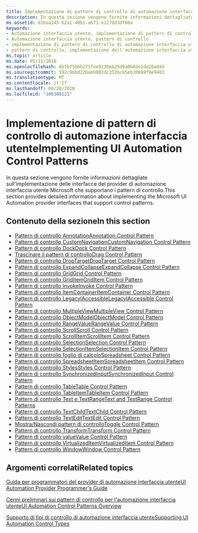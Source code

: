 ```yaml
---
title: Implementazione di pattern di controllo di automazione interfaccia utente
description: In questa sezione vengono fornite informazioni dettagliate sull'implementazione delle interfacce del provider di automazione interfaccia utente Microsoft che supportano i pattern di controllo.
ms.assetid: d1baa245-62a1-40b1-a671-e227dd3df60a
keywords:
- Automazione interfaccia utente, implementazione di pattern di controllo
- Automazione interfaccia utente, pattern di controllo
- implementazione di pattern di controllo di automazione interfaccia utente
- pattern di controllo, implementazione dell'automazione interfaccia utente
ms.topic: article
ms.date: 05/31/2018
ms.openlocfilehash: 6bfb75b6b275fee9230eb25d9a0b02e1da26ad4d
ms.sourcegitcommit: 592c9bbd22ba69802dc353bcb5eb30699f9e9403
ms.translationtype: MT
ms.contentlocale: it-IT
ms.lasthandoff: 08/20/2020
ms.locfileid: "106300121"
---
```

# <a name="implementing-ui-automation-control-patterns"></a><span data-ttu-id="4856a-107">Implementazione di pattern di controllo di automazione interfaccia utente</span><span class="sxs-lookup"><span data-stu-id="4856a-107">Implementing UI Automation Control Patterns</span></span>

<span data-ttu-id="4856a-108">In questa sezione vengono fornite informazioni dettagliate sull'implementazione delle interfacce del provider di automazione interfaccia utente Microsoft che supportano i pattern di controllo.</span><span class="sxs-lookup"><span data-stu-id="4856a-108">This section provides detailed information about implementing the Microsoft UI Automation provider interfaces that support control patterns.</span></span>

## <a name="in-this-section"></a><span data-ttu-id="4856a-109">Contenuto della sezione</span><span class="sxs-lookup"><span data-stu-id="4856a-109">In this section</span></span>

-   [<span data-ttu-id="4856a-110">Pattern di controllo Annotation</span><span class="sxs-lookup"><span data-stu-id="4856a-110">Annotation Control Pattern</span></span>](uiauto-implementingannotation.md)
-   [<span data-ttu-id="4856a-111">Pattern di controllo CustomNavigation</span><span class="sxs-lookup"><span data-stu-id="4856a-111">CustomNavigation Control Pattern</span></span>](uiauto-implementingcustomnavigation.md)
-   [<span data-ttu-id="4856a-112">Pattern di controllo Dock</span><span class="sxs-lookup"><span data-stu-id="4856a-112">Dock Control Pattern</span></span>](uiauto-implementingdock.md)
-   [<span data-ttu-id="4856a-113">Trascinare il pattern di controllo</span><span class="sxs-lookup"><span data-stu-id="4856a-113">Drag Control Pattern</span></span>](/windows/desktop/WinAuto/uiauto-implementingdrag)
-   [<span data-ttu-id="4856a-114">Pattern di controllo DropTarget</span><span class="sxs-lookup"><span data-stu-id="4856a-114">DropTarget Control Pattern</span></span>](/windows/desktop/WinAuto/uiauto-implementingdroptarget)
-   [<span data-ttu-id="4856a-115">Pattern di controllo ExpandCollapse</span><span class="sxs-lookup"><span data-stu-id="4856a-115">ExpandCollapse Control Pattern</span></span>](uiauto-implementingexpandcollapse.md)
-   [<span data-ttu-id="4856a-116">Pattern di controllo Grid</span><span class="sxs-lookup"><span data-stu-id="4856a-116">Grid Control Pattern</span></span>](uiauto-implementinggrid.md)
-   [<span data-ttu-id="4856a-117">Pattern di controllo GridItem</span><span class="sxs-lookup"><span data-stu-id="4856a-117">GridItem Control Pattern</span></span>](uiauto-implementinggriditem.md)
-   [<span data-ttu-id="4856a-118">Pattern di controllo Invoke</span><span class="sxs-lookup"><span data-stu-id="4856a-118">Invoke Control Pattern</span></span>](uiauto-implementinginvoke.md)
-   [<span data-ttu-id="4856a-119">Pattern di controllo ItemContainer</span><span class="sxs-lookup"><span data-stu-id="4856a-119">ItemContainer Control Pattern</span></span>](uiauto-implementingitemcontainer.md)
-   [<span data-ttu-id="4856a-120">Pattern di controllo LegacyIAccessible</span><span class="sxs-lookup"><span data-stu-id="4856a-120">LegacyIAccessible Control Pattern</span></span>](uiauto-implementinglegacyiaccessible.md)
-   [<span data-ttu-id="4856a-121">Pattern di controllo MultipleView</span><span class="sxs-lookup"><span data-stu-id="4856a-121">MultipleView Control Pattern</span></span>](uiauto-implementingmultipleview.md)
-   [<span data-ttu-id="4856a-122">Pattern di controllo ObjectModel</span><span class="sxs-lookup"><span data-stu-id="4856a-122">ObjectModel Control Pattern</span></span>](uiauto-implementingobjectmodel.md)
-   [<span data-ttu-id="4856a-123">Pattern di controllo RangeValue</span><span class="sxs-lookup"><span data-stu-id="4856a-123">RangeValue Control Pattern</span></span>](uiauto-implementingrangevalue.md)
-   [<span data-ttu-id="4856a-124">Pattern di controllo Scroll</span><span class="sxs-lookup"><span data-stu-id="4856a-124">Scroll Control Pattern</span></span>](uiauto-implementingscroll.md)
-   [<span data-ttu-id="4856a-125">Pattern di controllo ScrollItem</span><span class="sxs-lookup"><span data-stu-id="4856a-125">ScrollItem Control Pattern</span></span>](uiauto-implementingscrollitem.md)
-   [<span data-ttu-id="4856a-126">Pattern di controllo Selection</span><span class="sxs-lookup"><span data-stu-id="4856a-126">Selection Control Pattern</span></span>](uiauto-implementingselection.md)
-   [<span data-ttu-id="4856a-127">Pattern di controllo SelectionItem</span><span class="sxs-lookup"><span data-stu-id="4856a-127">SelectionItem Control Pattern</span></span>](uiauto-implementingselectionitem.md)
-   [<span data-ttu-id="4856a-128">Pattern di controllo foglio di calcolo</span><span class="sxs-lookup"><span data-stu-id="4856a-128">Spreadsheet Control Pattern</span></span>](uiauto-implementingspreadsheet.md)
-   [<span data-ttu-id="4856a-129">Pattern di controllo SpreadsheetItem</span><span class="sxs-lookup"><span data-stu-id="4856a-129">SpreadsheetItem Control Pattern</span></span>](uiauto-implementingspreadsheetitem.md)
-   [<span data-ttu-id="4856a-130">Pattern di controllo Styles</span><span class="sxs-lookup"><span data-stu-id="4856a-130">Styles Control Pattern</span></span>](/windows/desktop/WinAuto/uiauto-implementingstyles)
-   [<span data-ttu-id="4856a-131">Pattern di controllo SynchronizedInput</span><span class="sxs-lookup"><span data-stu-id="4856a-131">SynchronizedInput Control Pattern</span></span>](uiauto-implementingsynchronizedinput.md)
-   [<span data-ttu-id="4856a-132">Pattern di controllo Table</span><span class="sxs-lookup"><span data-stu-id="4856a-132">Table Control Pattern</span></span>](uiauto-implementingtable.md)
-   [<span data-ttu-id="4856a-133">Pattern di controllo TableItem</span><span class="sxs-lookup"><span data-stu-id="4856a-133">TableItem Control Pattern</span></span>](uiauto-implementingtableitem.md)
-   [<span data-ttu-id="4856a-134">Pattern di controllo Text e TextRange</span><span class="sxs-lookup"><span data-stu-id="4856a-134">Text and TextRange Control Patterns</span></span>](uiauto-implementingtextandtextrange.md)
-   [<span data-ttu-id="4856a-135">Pattern di controllo TextChild</span><span class="sxs-lookup"><span data-stu-id="4856a-135">TextChild Control Pattern</span></span>](textchild-control-pattern.md)
-   [<span data-ttu-id="4856a-136">Pattern di controllo TextEdit</span><span class="sxs-lookup"><span data-stu-id="4856a-136">TextEdit Control Pattern</span></span>](textedit-control-pattern.md)
-   [<span data-ttu-id="4856a-137">Mostra/Nascondi pattern di controllo</span><span class="sxs-lookup"><span data-stu-id="4856a-137">Toggle Control Pattern</span></span>](uiauto-implementingtoggle.md)
-   [<span data-ttu-id="4856a-138">Pattern di controllo Transform</span><span class="sxs-lookup"><span data-stu-id="4856a-138">Transform Control Pattern</span></span>](uiauto-implementingtransform.md)
-   [<span data-ttu-id="4856a-139">Pattern di controllo value</span><span class="sxs-lookup"><span data-stu-id="4856a-139">Value Control Pattern</span></span>](uiauto-implementingvalue.md)
-   [<span data-ttu-id="4856a-140">Pattern di controllo VirtualizedItem</span><span class="sxs-lookup"><span data-stu-id="4856a-140">VirtualizedItem Control Pattern</span></span>](uiauto-implementingvirtualizeditem.md)
-   [<span data-ttu-id="4856a-141">Pattern di controllo Window</span><span class="sxs-lookup"><span data-stu-id="4856a-141">Window Control Pattern</span></span>](uiauto-implementingwindow.md)

## <a name="related-topics"></a><span data-ttu-id="4856a-142">Argomenti correlati</span><span class="sxs-lookup"><span data-stu-id="4856a-142">Related topics</span></span>

<dl> <dt>

[<span data-ttu-id="4856a-143">Guida per programmatori del provider di automazione interfaccia utente</span><span class="sxs-lookup"><span data-stu-id="4856a-143">UI Automation Provider Programmer's Guide</span></span>](uiauto-providerportal.md)
</dt> <dt>

[<span data-ttu-id="4856a-144">Cenni preliminari sui pattern di controllo per l'automazione interfaccia utente</span><span class="sxs-lookup"><span data-stu-id="4856a-144">UI Automation Control Patterns Overview</span></span>](uiauto-controlpatternsoverview.md)
</dt> <dt>

[<span data-ttu-id="4856a-145">Supporto di tipi di controllo di automazione interfaccia utente</span><span class="sxs-lookup"><span data-stu-id="4856a-145">Supporting UI Automation Control Types</span></span>](uiauto-supportinguiautocontroltypes.md)
</dt> </dl>

 

 